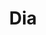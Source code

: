 ---
title: "Dia"
url: /ciudad-autonoma-de-buenos-aires/dia-avenida-independencia/
shop: supermercado
---